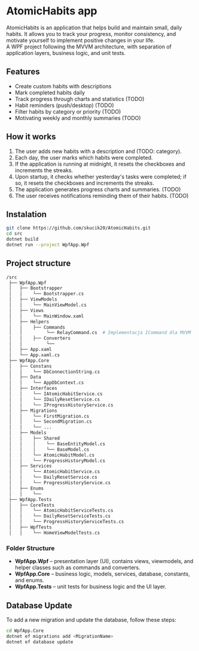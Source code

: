 ﻿# AtomicHabits app

AtomicHabits is an application that helps build and maintain small, daily habits. It allows you to track your progress, monitor consistency, and motivate yourself to implement positive changes in your life.  
A WPF project following the MVVM architecture, with separation of application layers, business logic, and unit tests.

## Features

- Create custom habits with descriptions
- Mark completed habits daily
- Track progress through charts and statistics (TODO)
- Habit reminders (push/desktop) (TODO)
- Filter habits by category or priority (TODO)
- Motivating weekly and monthly summaries (TODO)

## How it works

1. The user adds new habits with a description and (TODO: category).
2. Each day, the user marks which habits were completed. 
3. If the application is running at midnight, it resets the checkboxes and increments the streaks.
4. Upon startup, it checks whether yesterday's tasks were completed; if so, it resets the checkboxes and increments the streaks.
5. The application generates progress charts and summaries. (TODO)
6. The user receives notifications reminding them of their habits. (TODO)

## Instalation

```bash
git clone https://github.com/skucik20/AtomicHabits.git
cd src
dotnet build
dotnet run --project WpfApp.Wpf
```

## Project structure

```bash
/src
 ├── WpfApp.Wpf
 │   ├── Bootstrapper
 │   │    └── Bootstrapper.cs
 │   ├── ViewModels
 │   │    └── MainViewModel.cs
 │   ├── Views
 │   │    └── MainWindow.xaml
 │   ├── Helpers
 │   │    ├── Commands
 │   │		   └── RelayCommand.cs  # Implementacja ICommand dla MVVM
 │   │    ├── Converters
 │   │		   └── 
 │   ├── App.xaml
 │   └── App.xaml.cs
 ├── WpfApp.Core
 │   ├── Constans
 │   │    └── DbConnectionString.cs
 │   ├── Data
 │   │    └── AppDbContext.cs
 │   ├── Interfaces
 │   │    └── IAtomicHabitService.cs
 │   │    └── IDailyResetService.cs
 │   │    └── IProgressHistoryService.cs
 │   ├── Migrations
 │   │    └── FirstMigration.cs
 │   │    └── SecondMigration.cs
 │   │    └── ...
 │   ├── Models
 │   │    ├── Shared
 │   │    │    └── BaseEntityModel.cs
 │   │    │    └── BaseModel.cs
 │   │    └── AtomicHabitModel.cs
 │   │    └── ProgressHistoryModel.cs
 │   ├── Services
 │   │    └── AtomicHabitService.cs
 │   │    └── DailyResetService.cs
 │   │    └── ProgressHistoryService.cs
 │   ├── Enums
 │   │    └── 
 ├── WpfApp.Tests
 │   ├── CoreTests
 │   │    └── AtomicHabitServiceTests.cs
 │   │    └── DailyResetServiceTests.cs
 │   │    └── ProgressHistoryServiceTests.cs
 │   ├── WpfTests
 │   │    └── HomeViewModelTests.cs
```

### Folder Structure

- **WpfApp.Wpf** – presentation layer (UI), contains views, viewmodels, and helper classes such as commands and converters.
- **WpfApp.Core** – business logic, models, services, database, constants, and enums.
- **WpfApp.Tests** – unit tests for business logic and the UI layer.

## Database Update

To add a new migration and update the database, follow these steps:

```bash
cd WpfApp.Core
dotnet ef migrations add <MigrationName>
dotnet ef database update
```